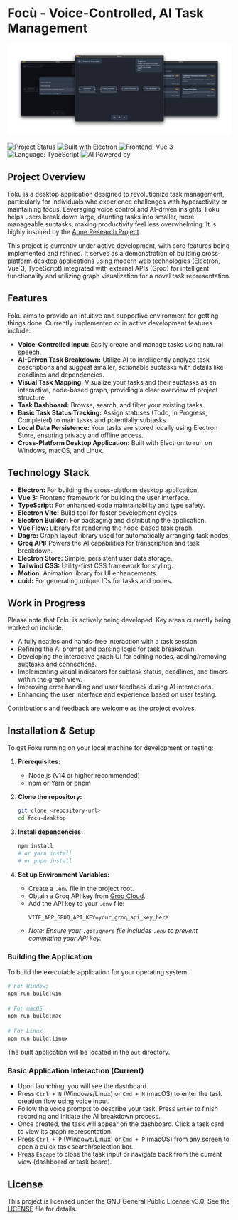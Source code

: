 # Focù - Voice-Controlled, AI Task Management

![showcase](/resources/showcase.png)

![Project Status](https://img.shields.io/badge/Status-Work%20in%20Progress-orange)
![Built with Electron](https://img.shields.io/badge/Built%20with-Electron-blueviolet)
![Frontend: Vue 3](https://img.shields.io/badge/Frontend-Vue%203-brightgreen)
![Language: TypeScript](https://img.shields.io/badge/Language-TypeScript-blue)
![AI Powered by](https://img.shields.io/badge/AI%20Powered%20by-Groq-red)

## Project Overview

Foku is a desktop application designed to revolutionize task management, particularly for individuals who experience challenges with hyperactivity or maintaining focus. Leveraging voice control and AI-driven insights, Foku helps users break down large, daunting tasks into smaller, more manageable subtasks, making productivity feel less overwhelming. It is highly inspired by the [Anne Research Project](https://github.com/salernoelia/anne-hub).

This project is currently under active development, with core features being implemented and refined. It serves as a demonstration of building cross-platform desktop applications using modern web technologies (Electron, Vue 3, TypeScript) integrated with external APIs (Groq) for intelligent functionality and utilizing graph visualization for a novel task representation.

## Features

Foku aims to provide an intuitive and supportive environment for getting things done. Currently implemented or in active development features include:

- **Voice-Controlled Input:** Easily create and manage tasks using natural speech.
- **AI-Driven Task Breakdown:** Utilize AI to intelligently analyze task descriptions and suggest smaller, actionable subtasks with details like deadlines and dependencies.
- **Visual Task Mapping:** Visualize your tasks and their subtasks as an interactive, node-based graph, providing a clear overview of project structure.
- **Task Dashboard:** Browse, search, and filter your existing tasks.
- **Basic Task Status Tracking:** Assign statuses (Todo, In Progress, Completed) to main tasks and potentially subtasks.
- **Local Data Persistence:** Your tasks are stored locally using Electron Store, ensuring privacy and offline access.
- **Cross-Platform Desktop Application:** Built with Electron to run on Windows, macOS, and Linux.

## Technology Stack

- **Electron:** For building the cross-platform desktop application.
- **Vue 3:** Frontend framework for building the user interface.
- **TypeScript:** For enhanced code maintainability and type safety.
- **Electron Vite:** Build tool for faster development cycles.
- **Electron Builder:** For packaging and distributing the application.
- **Vue Flow:** Library for rendering the node-based task graph.
- **Dagre:** Graph layout library used for automatically arranging task nodes.
- **Groq API:** Powers the AI capabilities for transcription and task breakdown.
- **Electron Store:** Simple, persistent user data storage.
- **Tailwind CSS:** Utility-first CSS framework for styling.
- **Motion:** Animation library for UI enhancements.
- **uuid:** For generating unique IDs for tasks and nodes.

## Work in Progress

Please note that Foku is actively being developed. Key areas currently being worked on include:

- A fully neatles and hands-free interaction with a task session.
- Refining the AI prompt and parsing logic for task breakdown.
- Developing the interactive graph UI for editing nodes, adding/removing subtasks and connections.
- Implementing visual indicators for subtask status, deadlines, and timers within the graph view.
- Improving error handling and user feedback during AI interactions.
- Enhancing the user interface and experience based on user testing.

Contributions and feedback are welcome as the project evolves.

## Installation & Setup

To get Foku running on your local machine for development or testing:

1.  **Prerequisites:**

    - Node.js (v14 or higher recommended)
    - npm or Yarn or pnpm

2.  **Clone the repository:**

    ```bash
    git clone <repository-url>
    cd focu-desktop
    ```

3.  **Install dependencies:**

    ```bash
    npm install
    # or yarn install
    # or pnpm install
    ```

4.  **Set up Environment Variables:**
    - Create a `.env` file in the project root.
    - Obtain a Groq API key from [Groq Cloud](https://console.groq.com/keys).
    - Add the API key to your `.env` file:
      ```dotenv
      VITE_APP_GROQ_API_KEY=your_groq_api_key_here
      ```
    - _Note: Ensure your `.gitignore` file includes `.env` to prevent committing your API key._

### Building the Application

To build the executable application for your operating system:

```bash
# For Windows
npm run build:win

# For macOS
npm run build:mac

# For Linux
npm run build:linux
```

The built application will be located in the `out` directory.

### Basic Application Interaction (Current)

- Upon launching, you will see the dashboard.
- Press `Ctrl + N` (Windows/Linux) or `Cmd + N` (macOS) to enter the task creation flow using voice input.
- Follow the voice prompts to describe your task. Press `Enter` to finish recording and initiate the AI breakdown process.
- Once created, the task will appear on the dashboard. Click a task card to view its graph representation.
- Press `Ctrl + P` (Windows/Linux) or `Cmd + P` (macOS) from any screen to open a quick task search/selection bar.
- Press `Escape` to close the task input or navigate back from the current view (dashboard or task board).

## License

This project is licensed under the GNU General Public License v3.0. See the [LICENSE](LICENSE) file for details.
